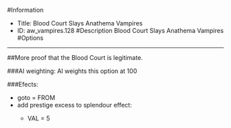 #Information
 - Title: Blood Court Slays Anathema Vampires
 - ID: aw_vampires.128
#Description
Blood Court Slays Anathema Vampires
#Options

___
##More proof that the Blood Court is legitimate.

###AI weighting:
AI weights this option at 100


###Efects:<ul><li>goto = FROM</li><li>add prestige excess to splendour effect:</li><ul><li>VAL = 5</li></ul></ul>
